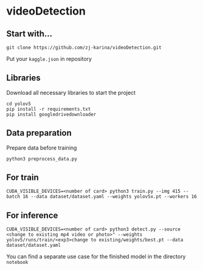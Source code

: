 # videoDetection

## Start with...
```
git clone https://github.com/zj-karina/videoDetection.git
```
Put your `kaggle.json` in repository

## Libraries
Download all necessary libraries to start the project
```
cd yolov5
pip install -r requirements.txt
pip install googledrivedownloader
```
## Data preparation
Prepare data before training
```
python3 preprocess_data.py
```
## For train
```
CUDA_VISIBLE_DEVICES=<number of card> python3 train.py --img 415 --batch 16 --data dataset/dataset.yaml --weights yolov5x.pt --workers 16
```
## For inference
```
CUDA_VISIBLE_DEVICES=<number of card> python3 detect.py --source <change to existing mp4 video or photo>" --weights yolov5/runs/train/<exp3>change to existing/weights/best.pt --data dataset/dataset.yaml
```

You can find a separate use case for the finished model in the directory `notebook`
